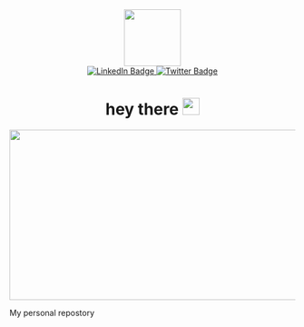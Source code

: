 <div id="header" align="center">
  <img src="https://media-exp1.licdn.com/dms/image/C4E03AQFpmO6SNaRmcw/profile-displayphoto-shrink_400_400/0/1660671478180?e=1673481600&v=beta&t=5ITlj0cNAytYaZ85Cwotio4Q-D4w4E3Fmx28EkenNHo" width="100"/>
  <div id="badges">
  <a href="https://www.linkedin.com/in/amran-abdourazak-abdillahi">
    <img src="https://img.shields.io/badge/LinkedIn-blue?style=for-the-badge&logo=linkedin&logoColor=white" alt="LinkedIn Badge"/>
  </a>
  <a href="https://twitter.com/amran_zak">
    <img src="https://img.shields.io/badge/Twitter-blue?style=for-the-badge&logo=twitter&logoColor=white" alt="Twitter Badge"/>
  </a>
</div>
  <img src="https://komarev.com/ghpvc/?username=amran-zake&style=flat-square&color=blue" alt=""/>
  
  <h1>
  hey there
  <img src="https://media.giphy.com/media/hvRJCLFzcasrR4ia7z/giphy.gif" width="30px"/>
</h1>
  <div align="center">
  
  <img src="https://media.giphy.com/media/cst5AXzPxRLyIwMNsV/giphy.gif" width="600" height="300"/>
</div>
  
  
  
</div>





My personal repostory
